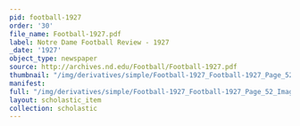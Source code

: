 ```yaml
---
pid: football-1927
order: '30'
file_name: Football-1927.pdf
label: Notre Dame Football Review - 1927
_date: '1927'
object_type: newspaper
source: http://archives.nd.edu/Football/Football-1927.pdf
thumbnail: "/img/derivatives/simple/Football-1927_Football-1927_Page_52_Image_0001/thumbnail.jpg"
manifest:
full: "/img/derivatives/simple/Football-1927_Football-1927_Page_52_Image_0001/fullwidth.jpg"
layout: scholastic_item
collection: scholastic
---
```

